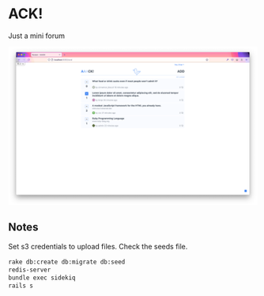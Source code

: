 # ACK!

Just a mini forum

![](ack.png)

## Notes 

Set s3 credentials to upload files.
Check the seeds file.

```
rake db:create db:migrate db:seed
redis-server
bundle exec sidekiq
rails s
```